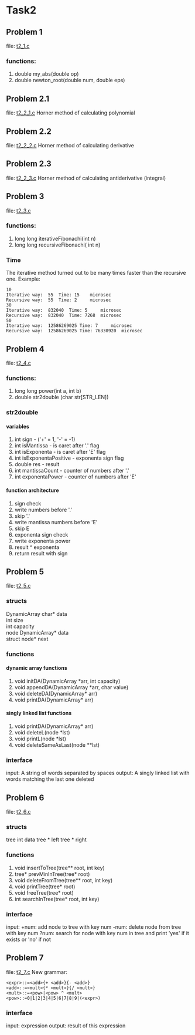 # Task2
## Problem 1
file: [t2_1.c](https://github.com/Ar1su-kun/CMC-LMSU-tasks-3rd-semester/blob/master/task2/t2_1.c)
### functions: 
1) double my_abs(double op)
2) double newton_root(double num, double eps)
## Problem 2.1
file: [t2_2_1.c](https://github.com/Ar1su-kun/CMC-LMSU-tasks-3rd-semester/blob/master/task2/t2_2_1.c)
Horner method of calculating polynomial
## Problem 2.2
file: [t2_2_2.c](https://github.com/Ar1su-kun/CMC-LMSU-tasks-3rd-semester/blob/master/task2/t2_2_2.c)
Horner method of calculating derivative
## Problem 2.3
file: [t2_2_3.c](https://github.com/Ar1su-kun/CMC-LMSU-tasks-3rd-semester/blob/master/task2/t2_2_3.c)
Horner method of calculating antiderivative (integral)
## Problem 3
file: [t2_3.c](https://github.com/Ar1su-kun/CMC-LMSU-tasks-3rd-semester/blob/master/task2/t2_3.c)
### functions: 
1) long long iterativeFibonachi(int n)
2) long long recursiveFibonachi( int n)
### Time
The iterative method turned out to be many times faster than the recursive one.
Example:
```
10
Iterative way: 	55	Time: 15 	microsec
Recursive way:	55	Time: 2 	microsec
30
Iterative way: 	832040	Time: 5 	microsec
Recursive way:	832040	Time: 7268 	microsec
50
Iterative way: 	12586269025	Time: 7 	microsec
Recursive way:	12586269025	Time: 76330920 	microsec
```
## Problem 4
file: [t2_4.c](https://github.com/Ar1su-kun/CMC-LMSU-tasks-3rd-semester/blob/master/task2/t2_4.c)
### functions: 
1) long long power(int a, int b)
2) double str2double (char str[STR_LEN])
### str2double
#### variables
1) int sign - ('+' = 1, '-' = -1)
2) int isMantissa - is caret after '.' flag
3) int isExponenta - is caret after 'E' flag
4) int isExponentaPositive - exponenta sign flag
5) double res - result
6) int mantissaCount - counter of numbers after '.'
7) int exponentaPower - counter of numbers after 'E'
#### function architecture
1) sign check
2) write numbers before '.'
3) skip '.'
4) write mantissa numbers before 'E'
5) skip E
6) exponenta sign check
7) write exponenta power
8) result ^ exponenta
9) return result with sign
## Problem 5
file: [t2_5.c](https://github.com/Ar1su-kun/CMC-LMSU-tasks-3rd-semester/blob/master/task2/t2_5.c)
### structs
DynamicArray
	char* data  
	int size  
	int capacity  
node
    DynamicArray* data  
    struct node* next  
### functions
#### dynamic array functions
1) void initDA(DynamicArray \*arr, int capacity)
2) void appendDA(DynamicArray \*arr, char value)
3) void deleteDA(DynamicArray* arr)
4) void printDA(DynamicArray* arr)
#### singly linked list functions
1) void printDA(DynamicArray* arr)
2) void deleteL(node \*lst)
3) void printL(node \*lst)
4) void deleteSameAsLast(node \*\*lst)
### interface
input: A string of words separated by spaces
output: A singly linked list with words matching the last one deleted
## Problem 6
file: [t2_6.c](https://github.com/Ar1su-kun/CMC-LMSU-tasks-3rd-semester/blob/master/task2/t2_6.c)
### structs
tree
	int data
	tree \* left
	tree \* right
### functions
1) void insertToTree(tree\*\* root, int key)
2) tree\* prevMinInTree(tree* root)
3) void deleteFromTree(tree** root, int key)
4) void printTree(tree* root)
5) void freeTree(tree* root)
6) int searchInTree(tree* root, int key)
### interface
input:
	+num: add node to tree with key num
	-num: delete node from tree with key num
	?num: search for node with key num in tree and print 'yes' if it exists or 'no' if not 
## Problem 7
file: [t2_7.c](https://github.com/Ar1su-kun/CMC-LMSU-tasks-3rd-semester/blob/master/task2/t2_7.c)
New grammar:
```EBNF
<expr>::=<add>{+ <add>}{- <add>}
<add>::=<mult>{* <mult>}{/ <mult>}
<mult>::=<pow>|<pow> ^ <mult>
<pow>::=0|1|2|3|4|5|6|7|8|9|(<expr>)
```
### interface
input: expression
output: result of this expression
